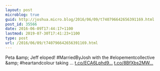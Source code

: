 ```yaml
---
layout: post
microblog: true
guid: http://joshua.micro.blog/2016/06/09/t740796642656391169.html
post_id: 35566
date: 2016-06-09T17:44:17+1100
lastmod: 2019-07-30T17:41:23+1100
type: post
url: /2016/06/09/t740796642656391169.html
---
```

Peta &amp;amp; Jeff eloped! #MarriedByJosh with the #elopementcollective &amp;amp; #heartandcolour taking … [t.co/ECA6Lphd9...](https://t.co/ECA6Lphd96) [t.co/8BfXbs2MW...](https://t.co/8BfXbs2MWy)
